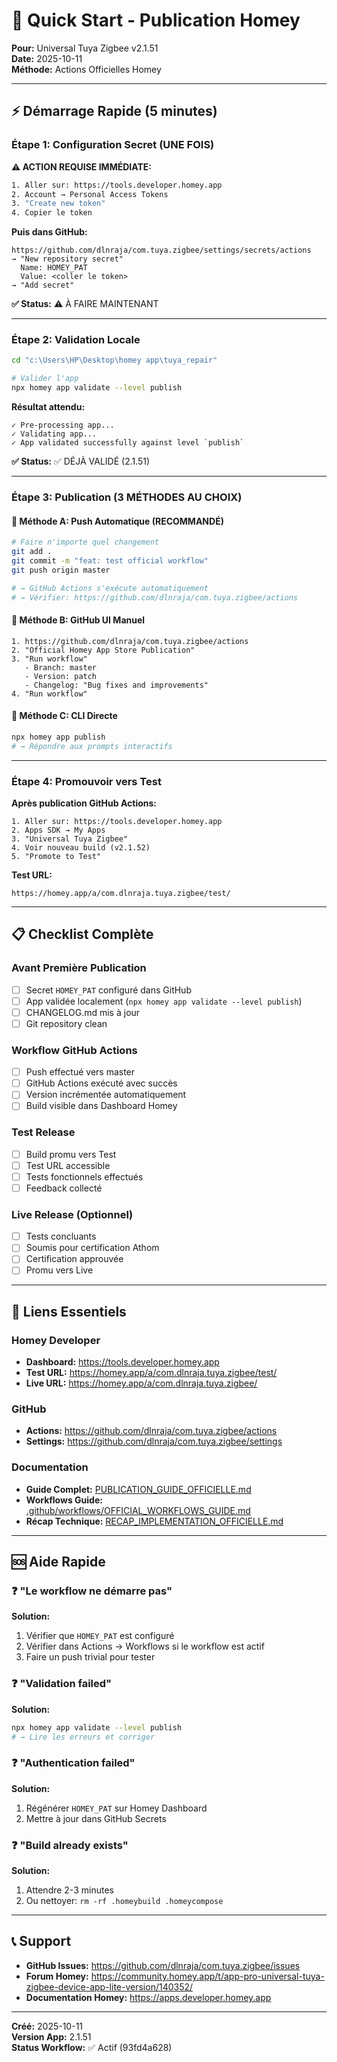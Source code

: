 # 🚀 Quick Start - Publication Homey

**Pour:** Universal Tuya Zigbee v2.1.51  
**Date:** 2025-10-11  
**Méthode:** Actions Officielles Homey

---

## ⚡ Démarrage Rapide (5 minutes)

### Étape 1: Configuration Secret (UNE FOIS)

**⚠️ ACTION REQUISE IMMÉDIATE:**

```bash
1. Aller sur: https://tools.developer.homey.app
2. Account → Personal Access Tokens
3. "Create new token"
4. Copier le token
```

**Puis dans GitHub:**

```
https://github.com/dlnraja/com.tuya.zigbee/settings/secrets/actions
→ "New repository secret"
  Name: HOMEY_PAT
  Value: <coller le token>
→ "Add secret"
```

**✅ Status:** ⚠️ À FAIRE MAINTENANT

---

### Étape 2: Validation Locale

```bash
cd "c:\Users\HP\Desktop\homey app\tuya_repair"

# Valider l'app
npx homey app validate --level publish
```

**Résultat attendu:**
```
✓ Pre-processing app...
✓ Validating app...
✓ App validated successfully against level `publish`
```

**✅ Status:** ✅ DÉJÀ VALIDÉ (2.1.51)

---

### Étape 3: Publication (3 MÉTHODES AU CHOIX)

#### 🔹 Méthode A: Push Automatique (RECOMMANDÉ)

```bash
# Faire n'importe quel changement
git add .
git commit -m "feat: test official workflow"
git push origin master

# → GitHub Actions s'exécute automatiquement
# → Vérifier: https://github.com/dlnraja/com.tuya.zigbee/actions
```

#### 🔹 Méthode B: GitHub UI Manuel

```
1. https://github.com/dlnraja/com.tuya.zigbee/actions
2. "Official Homey App Store Publication"
3. "Run workflow"
   - Branch: master
   - Version: patch
   - Changelog: "Bug fixes and improvements"
4. "Run workflow"
```

#### 🔹 Méthode C: CLI Directe

```bash
npx homey app publish
# → Répondre aux prompts interactifs
```

---

### Étape 4: Promouvoir vers Test

**Après publication GitHub Actions:**

```
1. Aller sur: https://tools.developer.homey.app
2. Apps SDK → My Apps
3. "Universal Tuya Zigbee"
4. Voir nouveau build (v2.1.52)
5. "Promote to Test"
```

**Test URL:**
```
https://homey.app/a/com.dlnraja.tuya.zigbee/test/
```

---

## 📋 Checklist Complète

### Avant Première Publication

- [ ] Secret `HOMEY_PAT` configuré dans GitHub
- [ ] App validée localement (`npx homey app validate --level publish`)
- [ ] CHANGELOG.md mis à jour
- [ ] Git repository clean

### Workflow GitHub Actions

- [ ] Push effectué vers master
- [ ] GitHub Actions exécuté avec succès
- [ ] Version incrémentée automatiquement
- [ ] Build visible dans Dashboard Homey

### Test Release

- [ ] Build promu vers Test
- [ ] Test URL accessible
- [ ] Tests fonctionnels effectués
- [ ] Feedback collecté

### Live Release (Optionnel)

- [ ] Tests concluants
- [ ] Soumis pour certification Athom
- [ ] Certification approuvée
- [ ] Promu vers Live

---

## 🔗 Liens Essentiels

### Homey Developer
- **Dashboard:** https://tools.developer.homey.app
- **Test URL:** https://homey.app/a/com.dlnraja.tuya.zigbee/test/
- **Live URL:** https://homey.app/a/com.dlnraja.tuya.zigbee/

### GitHub
- **Actions:** https://github.com/dlnraja/com.tuya.zigbee/actions
- **Settings:** https://github.com/dlnraja/com.tuya.zigbee/settings

### Documentation
- **Guide Complet:** [PUBLICATION_GUIDE_OFFICIELLE.md](./PUBLICATION_GUIDE_OFFICIELLE.md)
- **Workflows Guide:** [.github/workflows/OFFICIAL_WORKFLOWS_GUIDE.md](./.github/workflows/OFFICIAL_WORKFLOWS_GUIDE.md)
- **Récap Technique:** [RECAP_IMPLEMENTATION_OFFICIELLE.md](./RECAP_IMPLEMENTATION_OFFICIELLE.md)

---

## 🆘 Aide Rapide

### ❓ "Le workflow ne démarre pas"

**Solution:**
1. Vérifier que `HOMEY_PAT` est configuré
2. Vérifier dans Actions → Workflows si le workflow est actif
3. Faire un push trivial pour tester

### ❓ "Validation failed"

**Solution:**
```bash
npx homey app validate --level publish
# → Lire les erreurs et corriger
```

### ❓ "Authentication failed"

**Solution:**
1. Régénérer `HOMEY_PAT` sur Homey Dashboard
2. Mettre à jour dans GitHub Secrets

### ❓ "Build already exists"

**Solution:**
1. Attendre 2-3 minutes
2. Ou nettoyer: `rm -rf .homeybuild .homeycompose`

---

## 📞 Support

- **GitHub Issues:** https://github.com/dlnraja/com.tuya.zigbee/issues
- **Forum Homey:** https://community.homey.app/t/app-pro-universal-tuya-zigbee-device-app-lite-version/140352/
- **Documentation Homey:** https://apps.developer.homey.app

---

**Créé:** 2025-10-11  
**Version App:** 2.1.51  
**Status Workflow:** ✅ Actif (93fd4a628)
